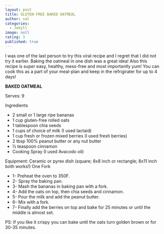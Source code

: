 ```yaml
---
layout: post
title: GLUTEN-FREE BAKED OATMEAL
author: sal
categories:
  - Jekyll
image: null
rating: 3
published: true
---
```


I was one of the last person to try this viral recipe and I regret that I did not try it earlier. Baking the oatmeal in one dish was a great idea! Also this recipe is super easy, healthy, mess-free and most importantly yum! You can cook this as a part of your meal-plan and keep in the refrigirater for up to 4 days!


**BAKED OATMEAL**

Serves: 9 

Ingredients
 
- 2 small or 1 large ripe bananas
- 1 cup gluten-free rolled oats 
- 1 tablespoon chia seeds 
- 1 cups of choice of milk (I used lactaid)
- 1 cup fresh or frozen mixed berries (I used fresh berries)
- 2 tbsp 100% peanut butter or any nut butter
- ½ teaspoon cinnamon
- Cooking Spray (I used Avacodo oil)

Equipment:
Ceramic or pyrex dish (square; 8x8 inch or rectangle; 8x11 inch both works!)
One Fork

-  1- Preheat the oven to 350F.
-  2- Spray the baking pan.
-  3- Mash the bananas in baking pan with a fork. 
-  4- Add the oats on top, then chia seeds and cinnamon.
-  5- Pour the milk and add the peanut butter.
-  6- Mix with a fork.
-  7- Finally add the berries on top and bake for 25 minutes or until the middle is almost set.



PS: If you like it crispy you can bake until the oats turn golden brown or for 30-35 minutes.
